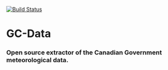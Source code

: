 [![Build Status](https://travis-ci.com/Mukki/gc-data.svg?branch=master)](https://travis-ci.com/Mukki/gc-data)

# GC-Data 

### Open source extractor of the Canadian Government meteorological data.

